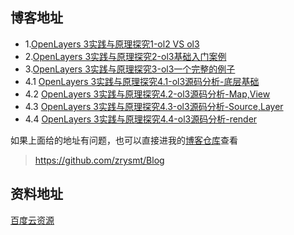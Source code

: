 

## 博客地址
+ 1.[OpenLayers 3实践与原理探究1-ol2 VS ol3](http://blog.csdn.net/future_todo/article/details/52683994)
+ 2.[OpenLayers 3实践与原理探究2-ol3基础入门案例](http://blog.csdn.net/future_todo/article/details/52684002)
+ 3.[OpenLayers 3实践与原理探究3-ol3一个完整的例子](http://blog.csdn.net/future_todo/article/details/52689385)
+ 4.1 [OpenLayers 3实践与原理探究4.1-ol3源码分析-底层基础](http://blog.csdn.net/future_todo/article/details/52689390)
+ 4.2 [OpenLayers 3实践与原理探究4.2-ol3源码分析-Map,View](http://blog.csdn.net/future_todo/article/details/52689394)
+ 4.3 [OpenLayers 3实践与原理探究4.3-ol3源码分析-Source,Layer](http://blog.csdn.net/future_todo/article/details/52689400)
+ 4.4 [OpenLayers 3实践与原理探究4.4-ol3源码分析-render](http://blog.csdn.net/future_todo/article/details/52689406)

如果上面给的地址有问题，也可以直接进我的[博客仓库](https://github.com/zrysmt/Blog)查看
> https://github.com/zrysmt/Blog

## 资料地址
[百度云资源](http://pan.baidu.com/s/1dFt3tIx#list/path=%2Fblog%2Fjs%E5%9C%B0%E5%9B%BE%E5%BA%93%2Fopenlayers%203%E5%AE%9E%E8%B7%B5%E4%B8%8E%E5%8E%9F%E7%90%86%E6%8E%A2%E7%A9%B6&parentPath=%2Fblog%2Fjs%E5%9C%B0%E5%9B%BE%E5%BA%93)